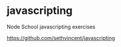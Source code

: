 # javascripting

Node School javascripting exercises


https://github.com/sethvincent/javascripting
